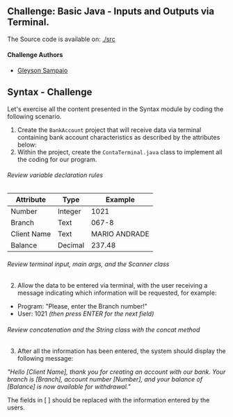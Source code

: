 ## Challenge: Basic Java - Inputs and Outputs via Terminal.


The Source code is available on:
    [./src](./src)

#### Challenge Authors
- [Gleyson Sampaio](https://github.com/glysns)

## Syntax - Challenge

Let's exercise all the content presented in the Syntax module by coding the following scenario.

1. Create the `BankAccount` project that will receive data via terminal containing bank account characteristics as described by the attributes below:
2. Within the project, create the `ContaTerminal.java` class to implement all the coding for our program.

###### Review variable declaration rules

| Attribute  | Type     | Example   
| ---------  | ---------| ------- 
| Number     | Integer  | 1021 
| Branch     | Text     | 067-8
| Client Name| Text     | MARIO ANDRADE
| Balance    | Decimal  | 237.48


###### Review terminal input, main args, and the Scanner class
2. Allow the data to be entered via terminal, with the user receiving a message indicating which information will be requested, for example:

* Program: "Please, enter the Branch number!"
* User: 1021 *(then press ENTER for the next field)* 

###### Review concatenation and the String class with the concat method

3. After all the information has been entered, the system should display the following message:

*"Hello [Client Name], thank you for creating an account with our bank. Your branch is [Branch], account number [Number], and your balance of [Balance] is now available for withdrawal."*

The fields in [ ] should be replaced with the information entered by the users.
